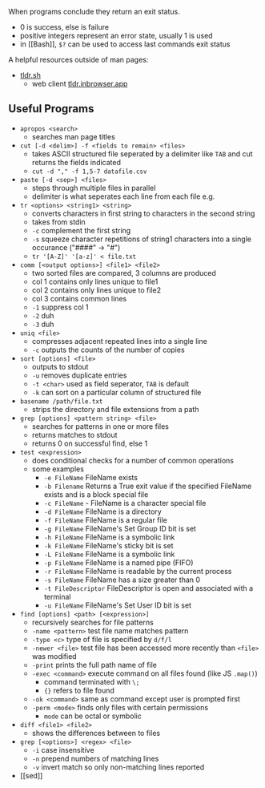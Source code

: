 When programs conclude they return an exit status.

 - 0 is success, else is failure
 - positive integers represent an error state, usually 1 is used
 - in [[Bash]], `$?` can be used to access last commands exit status

A helpful resources outside of man pages:

- [tldr.sh](https://tldr.sh/)
	- web client [tldr.inbrowser.app](https://tldr.inbrowser.app/)

## Useful Programs
 
- `apropos <search>`
	- searches man page titles
- `cut [-d <delim>] -f <fields to remain> <files>`
	- takes ASCII structured file seperated by a delimiter like `TAB` and cut returns the fields indicated 
	- `cut -d "," -f 1,5-7 datafile.csv`
- `paste [-d <sep>] <files>`
	- steps through multiple files in parallel
	- delimiter is what seperates each line from each file e.g.
- `tr <options> <string1> <string>`
	- converts characters in first string to characters in the second string
	- takes from stdin
	- `-c` complement the first string
	- `-s` squeeze character repetitions of string1 characters into a single occurance ("####" -> "#")
	- `tr '[A-Z]' '[a-z]' < file.txt`
- `comm [<output options>] <file1> <file2>`
	- two sorted files are compared, 3 columns are produced
	- col 1 contains only lines unique to file1
	- col 2 contains only lines unique to file2
	- col 3 contains common lines
	- `-1` suppress col 1
	- `-2` duh
	- `-3` duh
- `uniq <file>`
	- compresses adjacent repeated lines into a  single line
	- `-c` outputs the counts of the number of copies
- `sort [options] <file>`
	- outputs to stdout
	- `-u` removes duplicate entries
	- `-t <char>` used as field seperator, `TAB` is default
	- `-k` can sort on a particular column of structured file
- `basename /path/file.txt`
	- strips the directory and file extensions from a path
- `grep [options] <pattern string> <file>`
	- searches for patterns in one or more files
	- returns matches to stdout
	- returns 0 on successful find, else 1
- `test <expression>`
	- does conditional checks for a number of common operations
	- some examples
		- `-e FileName` FileName exists
		- `-b Filename` Returns a True exit value if the specified FileName exists and is a block special file
		- `-c FileName` - FileName is a character special file
		- `-d FileName` FileName is a directory
		- `-f FileName` FileName is a regular file
		- `-g FileName` FileName's Set Group ID bit is set
		- `-h FileName` FileName is a symbolic link
		- `-k FileName` FileName's sticky bit is set
		- `-L FileName` FileName is a symbolic link
		- `-p FileName` FileName is a named pipe (FIFO)
		- `-r FileName` FileName is readable by the current process
		- `-s FileName` FileName has a size greater than 0
		- `-t FileDescriptor` FileDescriptor is open and associated with a terminal
		- `-u FileName` FileName's Set User ID bit is set
- `find [options] <path> [<expression>]`
	- recursively searches for file patterns
	- `-name <pattern>` test file name matches pattern
	- `-type <c>` type of file is specified by `d/f/l`
	- `-newer <file>` test file has been accessed more recently than `<file>` was modified
	- `-print` prints the full path name of file
	- `-exec <command>` execute command on all files found (like JS `.map()`) 
		- command terminated with `\;`
		- `{}` refers to file found
	- `-ok <command>` same as command except user is prompted first
	- `-perm <mode>` finds only files with certain permissions
		- `mode` can be octal or symbolic
- `diff <file1> <file2>`
	- shows the differences between to files
- `grep [<options>] <regex> <file>`
	- `-i` case insensitive
	- `-n` prepend numbers of matching lines
	- `-v` invert match so only non-matching lines reported
- [[sed]]